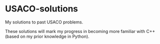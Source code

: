 # USACO-solutions
My solutions to past USACO problems.

These solutions will mark my progress in becoming more familiar with C++ (based on my prior knowledge in Python).
